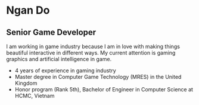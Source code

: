 # Ngan Do 
## Senior Game Developer 
I am working in game industry because I am in love with making things beautiful interactive in different ways. 
My current attention is gaming graphics and artificial intelligence in game.  
* 4 years of experience in gaming industry 
* Master degree in Computer Game Technology (MRES) in the United Kingdom 
* Honor program (Rank 5th), Bachelor of Engineer in Computer Science at HCMC, Vietnam 






